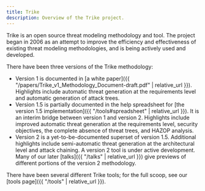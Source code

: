 ```yaml
---
title: Trike
description: Overview of the Trike project.
---
```

Trike is an open source threat modeling methodology and tool.  The project began in 2006 as an attempt to improve the efficiency and effectiveness of existing threat modeling methodologies, and is being actively used and developed.

There have been three versions of the Trike methodology:
* Version 1 is documented in [a white paper]({{ "/papers/Trike_v1_Methodology_Document-draft.pdf" | relative_url }}).  Highlights include automatic threat generation at the requirements level and automatic generation of attack trees.
* Version 1.5 is partially documented in the help spreadsheet for [the version 1.5 implementation]({{ "/tools#spreadsheet" | relative_url }}).  It is an interim bridge between version 1 and version 2.  Highlights include improved automatic threat generation at the requirements level, security objectives, the complete absence of threat trees, and HAZOP analysis.
* Version 2 is a yet-to-be-documented superset of version 1.5.  Additional highlights include semi-automatic threat generation at the architectural level and attack chaining.  A version 2 tool is under active development.  Many of our later [talks]({{ "/talks" | relative_url }}) give previews of different portions of the version 2 methodology.

There have been several different Trike tools; for the full scoop, see our [tools page]({{ "/tools" | relative_url }}).
